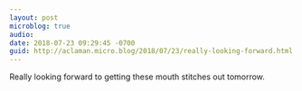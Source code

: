 ```yaml
---
layout: post
microblog: true
audio: 
date: 2018-07-23 09:29:45 -0700
guid: http://aclaman.micro.blog/2018/07/23/really-looking-forward.html
---
```

Really looking forward to getting these mouth stitches out tomorrow.
